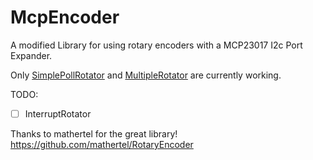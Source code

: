 McpEncoder
=============

A modified Library for using rotary encoders with a MCP23017 I2c Port Expander.

Only [SimplePollRotator](examples/SimplePollRotator/SimplePollRotator.ino) and [MultipleRotator](examples/MultipleRotator/MultipleRotator.ino) are currently working.

TODO:
- [ ] InterruptRotator

Thanks to mathertel for the great library!
https://github.com/mathertel/RotaryEncoder
